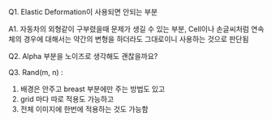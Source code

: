 Q1. Elastic Deformation이 사용되면 안되는 부분 

A1. 자동차의 외형같이 구부렸을때 문제가 생길 수 있는 부분, Cell이나 손글씨처럼 연속체의 경우에 대해서는 약간의 변형을 하더라도 그대로이니 사용하는 것으로 판단됨 

Q2. Alpha 부분을 노이즈로 생각해도 괜찮을까요? 

Q3. Rand(m, n) : 

1. 배경은 안주고 breast 부분에만 주는 방법도 있고 
2. grid 마다 따로 적용도 가능하고 
3. 전체 이미지에 한번에 적용하는 것도 가능함 

